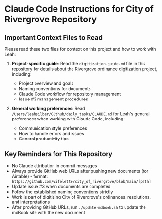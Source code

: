 # Claude Code Instructions for City of Rivergrove Repository

## Important Context Files to Read

Please read these two files for context on this project and how to work with Leah:

1. **Project-specific guide**: Read the `digitization-guide.md` file in this repository for details about the Rivergrove ordinance digitization project, including:
   - Project overview and goals
   - Naming conventions for documents
   - Claude Code workflow for repository management
   - Issue #3 management procedures

2. **General working preferences**: Read `/Users/leahsilber/Github/daily_tasks/CLAUDE.md` for Leah's general preferences when working with Claude Code, including:
   - Communication style preferences
   - How to handle errors and issues
   - General productivity tips

## Key Reminders for This Repository

- No Claude attribution in commit messages
- Always provide GitHub web URLs after pushing new documents (for Airtable) - format: `https://github.com/wifelette/city_of_rivergrove/blob/main/[path]`
- Update issue #3 when documents are completed
- Follow the established naming conventions strictly
- Work is part of digitizing City of Rivergrove's ordinances, resolutions, and interpretations
- After providing GitHub URLs, run `./update-mdbook.sh` to update the mdBook site with the new document